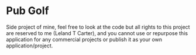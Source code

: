 # Pub Golf

Side project of mine, feel free to look at the code but all rights to this project are reserved to me (Leland T Carter), and you cannot use or repurpose this application for any commercial projects or publish it as your own application/project.
